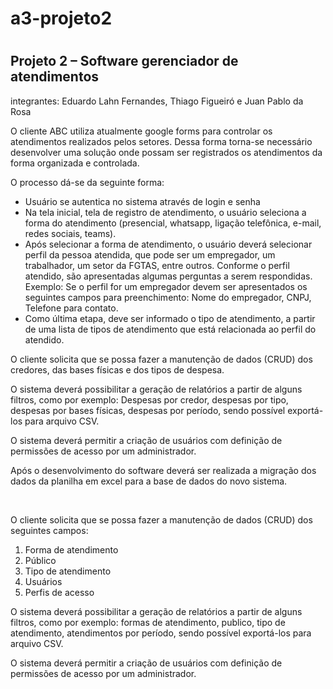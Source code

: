 <h1>a3-projeto2<h1>
<h2>Projeto 2 – Software gerenciador de atendimentos</h2>
integrantes: Eduardo Lahn Fernandes, Thiago Figueiró e Juan Pablo da Rosa

<p>O cliente ABC utiliza atualmente google forms para controlar os atendimentos
realizados pelos setores. Dessa forma torna-se necessário desenvolver uma
solução onde possam ser registrados os atendimentos da forma organizada e
controlada.</p>
<p>O processo dá-se da seguinte forma:</p>
<ul>
<li>Usuário se autentica no sistema através de login e senha</li>
<li>Na tela inicial, tela de registro de atendimento, o usuário seleciona a forma
do atendimento (presencial, whatsapp, ligação telefônica, e-mail, redes
sociais, teams).</li>
<li>Após selecionar a forma de atendimento, o usuário deverá selecionar perfil
da pessoa atendida, que pode ser um empregador, um trabalhador, um
setor da FGTAS, entre outros.
Conforme o perfil atendido, são apresentadas algumas perguntas a serem
respondidas. Exemplo: Se o perfil for um empregador devem ser
apresentados os seguintes campos para preenchimento: Nome do
empregador, CNPJ, Telefone para contato.</li>
<li>Como última etapa, deve ser informado o tipo de atendimento, a partir de
uma lista de tipos de atendimento que está relacionada ao perfil do
atendido.</li>
</ul>
<p>O cliente solicita que se possa fazer a manutenção de dados (CRUD) dos
credores, das bases físicas e dos tipos de despesa.</p>
<p>O sistema deverá possibilitar a geração de relatórios a partir de alguns filtros,
como por exemplo: Despesas por credor, despesas por tipo, despesas por bases
físicas, despesas por período, sendo possível exportá-los para arquivo CSV.</p>
<p>O sistema deverá permitir a criação de usuários com definição de permissões de
acesso por um administrador.</p>
<p>Após o desenvolvimento do software deverá ser realizada a migração dos dados
da planilha em excel para a base de dados do novo sistema.</p>
<br>
<p>O cliente solicita que se possa fazer a manutenção de dados (CRUD) dos
seguintes campos:</p>
<ol>
<li>Forma de atendimento</li>
<li>Público</li>
<li>Tipo de atendimento</li>
<li>Usuários</li>
<li>Perfis de acesso</li>
</ol>

<p>O sistema deverá possibilitar a geração de relatórios a partir de alguns filtros,
como por exemplo: formas de atendimento, publico, tipo de atendimento,
atendimentos por período, sendo possível exportá-los para arquivo CSV.</p>
<p>O sistema deverá permitir a criação de usuários com definição de permissões de
acesso por um administrador.</p>
